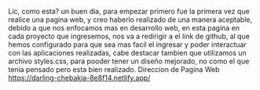 Lic, como esta? un buen dia, para empezar primero fue la primera vez que realice una pagina web, y creo haberlo realizado de una manera aceptable, debido a que nos enfocamos mas en desarrollo web, en esta pagina en cada proyecto que ingresemos, nos va a redirigir a el link de github, al que hemos configurado para que sea mas facil el ingresar y poder interactuar con las aplicaciones realizadas, cabe destacar tambien que utilizamos un archivo styles.css, para pooder tener un diseño mejorado, no como el que tenia pensado pero esta bien realizado.
Direccion de Pagina Web https://darling-chebakia-8e8f14.netlify.app/
